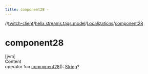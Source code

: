 ```yaml
---
title: component28 -
---
```

//[twitch-client](../../index.md)/[helix.streams.tags.model](../index.md)/[Localizations](index.md)/[component28](component28.md)



# component28  
[jvm]  
Content  
operator fun [component28](component28.md)(): [String](https://kotlinlang.org/api/latest/jvm/stdlib/kotlin/-string/index.html)?  



